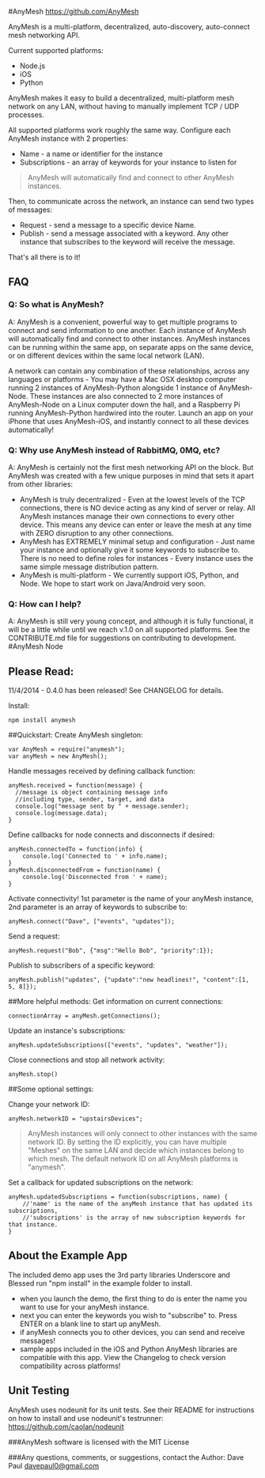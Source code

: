 #AnyMesh
https://github.com/AnyMesh


AnyMesh is a multi-platform, decentralized, auto-discovery, auto-connect mesh networking API.

Current supported platforms:

* Node.js
* iOS
* Python

AnyMesh makes it easy to build a decentralized, multi-platform mesh network on any LAN, without having to manually implement TCP / UDP processes.

All supported platforms work roughly the same way.  Configure each AnyMesh instance with 2 properties:

* Name - a name or identifier for the instance
* Subscriptions - an array of keywords for your instance to listen for

> AnyMesh will automatically find and connect to other AnyMesh
> instances.

Then, to communicate across the network, an instance can send two types of messages:

* Request - send a message to a specific device Name.
* Publish - send a message associated with a keyword.  Any other instance that subscribes to the keyword will receive the message.

That's all there is to it!
## FAQ

### Q: So what is AnyMesh?
A: AnyMesh is a convenient, powerful way to get multiple programs to connect and send information to one another.
Each instance of AnyMesh will automatically find and connect to other instances.  AnyMesh instances can be running within the same app,
on separate apps on the same device, or on different devices within the same local network (LAN).

A network can contain any combination of these relationships, across any languages or platforms -
You may have a Mac OSX desktop computer running 2 instances of AnyMesh-Python alongside 1 instance of AnyMesh-Node.  These instances are
also connected to 2 more instances of AnyMesh-Node on a Linux computer down the hall, and a Raspberry Pi running AnyMesh-Python hardwired into the router.
Launch an app on your iPhone that uses AnyMesh-iOS, and instantly connect to all these devices automatically!

### Q: Why use AnyMesh instead of RabbitMQ, 0MQ, etc?
A: AnyMesh is certainly not the first mesh networking API on the block.  But AnyMesh was created with a few unique purposes in mind that sets it apart
from other libraries:

* AnyMesh is truly decentralized - Even at the lowest levels of the TCP connections, there is NO device acting as any kind of server or relay.
All AnyMesh instances manage their own connections to every other device.  This means any device can enter or leave the mesh at any time with ZERO disruption
to any other connections.
* AnyMesh has EXTREMELY minimal setup and configuration - Just name your instance and optionally give it some keywords to subscribe to.  There is no need to define roles for instances -
Every instance uses the same simple message distribution pattern.
* AnyMesh is multi-platform - We currently support iOS, Python, and Node.  We hope to start work on Java/Android very soon.


### Q: How can I help?
A: AnyMesh is still very young concept, and although it is fully functional, it will be a little while until we reach v.1.0 on all supported
platforms.  See the CONTRIBUTE.md file for suggestions on contributing to development.
#AnyMesh Node
## Please Read:
11/4/2014 - 0.4.0 has been released!  See CHANGELOG for details.

Install:

    npm install anymesh


##Quickstart:
Create AnyMesh singleton:

    var AnyMesh = require("anymesh");
    var anyMesh = new AnyMesh();

Handle messages received by defining callback function:

    anyMesh.received = function(message) {
      //message is object containing message info
      //including type, sender, target, and data
      console.log("message sent by " + message.sender);
      console.log(message.data);
    }

Define callbacks for node connects and disconnects if desired:

    anyMesh.connectedTo = function(info) {
        console.log('Connected to ' + info.name);
    }
    anyMesh.disconnectedFrom = function(name) {
        console.log('Disconnected from ' + name);
    }


Activate connectivity!  1st parameter is the name of your anyMesh instance, 2nd parameter is an array of keywords to subscribe to:

    anyMesh.connect("Dave", ["events", "updates"]);

Send a request:

    anyMesh.request("Bob", {"msg":"Hello Bob", "priority":1});

Publish to subscribers of a specific keyword:

    anyMesh.publish("updates", {"update":"new headlines!", "content":[1, 5, 8]});

##More helpful methods:
Get information on current connections:

    connectionArray = anyMesh.getConnections();

Update an instance's subscriptions:

    anyMesh.updateSubscriptions(["events", "updates", "weather"]);

Close connections and stop all network activity:

    anyMesh.stop()

##Some optional settings:

Change your network ID:

    anyMesh.networkID = "upstairsDevices";

> AnyMesh instances will only connect to other instances with the same network ID.  By setting the ID explicitly, you can have multiple "Meshes" on the same LAN and decide which instances belong to which mesh.  The default network ID on all AnyMesh platforms is "anymesh".

Set a callback for updated subscriptions on the network:

    anyMesh.updatedSubscriptions = function(subscriptions, name) {
        //'name' is the name of the anyMesh instance that has updated its subscriptions,
        //'subscriptions' is the array of new subscription keywords for that instance.
    }




## About the Example App
The included demo app uses the 3rd party libraries Underscore and Blessed
run "npm install" in the example folder to install.

* when you launch the demo, the first thing to do is enter the name you want to use for your anyMesh instance.
* next you can enter the keywords you wish to "subscribe" to.  Press ENTER on a blank line to start up anyMesh.
* if anyMesh connects you to other devices, you can send and receive messages!
* sample apps included in the iOS and Python AnyMesh libraries are compatible with this app.  View the Changelog to check version compatibility across platforms!

## Unit Testing
AnyMesh uses nodeunit for its unit tests. See their README for instructions on how to install and use nodeunit's testrunner: https://github.com/caolan/nodeunit

###AnyMesh software is licensed with the MIT License

###Any questions, comments, or suggestions, contact the Author:
Dave Paul
davepaul0@gmail.com

